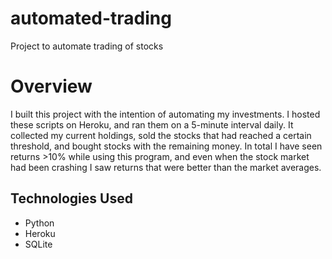 # automated-trading
Project to automate trading of stocks

# Overview
I built this project with the intention of automating my investments. I hosted these scripts on Heroku, and ran them on a 5-minute interval daily. It collected my current holdings, sold the stocks that had reached a certain threshold, and bought stocks with the remaining money. In total I have seen returns >10% while using this program, and even when the stock market had been crashing I saw returns that were better than the market averages.  

## Technologies Used
- Python
- Heroku
- SQLite


